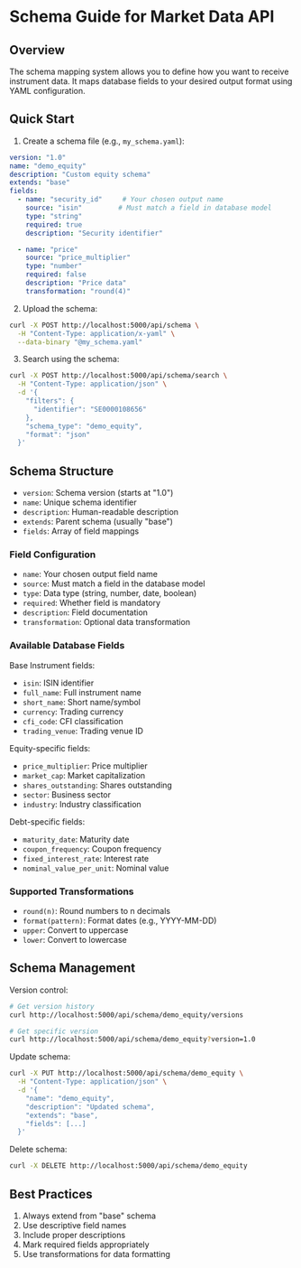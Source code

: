 # Schema Guide for Market Data API

## Overview
The schema mapping system allows you to define how you want to receive instrument data. It maps database fields to your desired output format using YAML configuration.

## Quick Start
1. Create a schema file (e.g., `my_schema.yaml`):
```yaml
version: "1.0"
name: "demo_equity"
description: "Custom equity schema"
extends: "base"
fields:
  - name: "security_id"     # Your chosen output name
    source: "isin"         # Must match a field in database model
    type: "string"
    required: true
    description: "Security identifier"

  - name: "price"
    source: "price_multiplier"
    type: "number"
    required: false
    description: "Price data"
    transformation: "round(4)"
```

2. Upload the schema:
```bash
curl -X POST http://localhost:5000/api/schema \
  -H "Content-Type: application/x-yaml" \
  --data-binary "@my_schema.yaml"
```

3. Search using the schema:
```bash
curl -X POST http://localhost:5000/api/schema/search \
  -H "Content-Type: application/json" \
  -d '{
    "filters": {
      "identifier": "SE0000108656"
    },
    "schema_type": "demo_equity",
    "format": "json"
  }'
```

## Schema Structure
- `version`: Schema version (starts at "1.0")
- `name`: Unique schema identifier
- `description`: Human-readable description
- `extends`: Parent schema (usually "base")
- `fields`: Array of field mappings

### Field Configuration
- `name`: Your chosen output field name
- `source`: Must match a field in the database model
- `type`: Data type (string, number, date, boolean)
- `required`: Whether field is mandatory
- `description`: Field documentation
- `transformation`: Optional data transformation

### Available Database Fields
Base Instrument fields:
- `isin`: ISIN identifier
- `full_name`: Full instrument name
- `short_name`: Short name/symbol
- `currency`: Trading currency
- `cfi_code`: CFI classification
- `trading_venue`: Trading venue ID

Equity-specific fields:
- `price_multiplier`: Price multiplier
- `market_cap`: Market capitalization
- `shares_outstanding`: Shares outstanding
- `sector`: Business sector
- `industry`: Industry classification

Debt-specific fields:
- `maturity_date`: Maturity date
- `coupon_frequency`: Coupon frequency
- `fixed_interest_rate`: Interest rate
- `nominal_value_per_unit`: Nominal value

### Supported Transformations
- `round(n)`: Round numbers to n decimals
- `format(pattern)`: Format dates (e.g., YYYY-MM-DD)
- `upper`: Convert to uppercase
- `lower`: Convert to lowercase

## Schema Management
Version control:
```bash
# Get version history
curl http://localhost:5000/api/schema/demo_equity/versions

# Get specific version
curl http://localhost:5000/api/schema/demo_equity?version=1.0
```

Update schema:
```bash
curl -X PUT http://localhost:5000/api/schema/demo_equity \
  -H "Content-Type: application/json" \
  -d '{
    "name": "demo_equity",
    "description": "Updated schema",
    "extends": "base",
    "fields": [...]
  }'
```

Delete schema:
```bash
curl -X DELETE http://localhost:5000/api/schema/demo_equity
```

## Best Practices
1. Always extend from "base" schema
2. Use descriptive field names
3. Include proper descriptions
4. Mark required fields appropriately
5. Use transformations for data formatting
